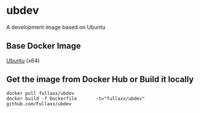 # ubdev
A development image based on Ubuntu

## Base Docker Image
[Ubuntu](https://hub.docker.com/_/ubuntu) (x64)

## Get the image from Docker Hub or Build it locally
```
docker pull fullaxx/ubdev
docker build -f Dockerfile       -t="fullaxx/ubdev"  github.com/Fullaxx/ubdev
```
